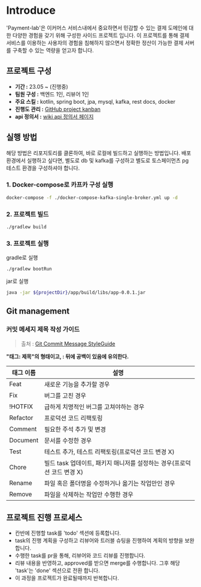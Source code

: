 # Introduce
'Payment-lab'은 이커머스 서비스내에서 중요하면서 민감할 수 있는 결제 도메인에 대한 다양한 경험을 갖기 위해 구성한 사이드 프로젝트 입니다. 이 프로젝트를 통해 결제 서비스를 이용하는 사용자의 경험을 침해하지 않으면서 정확한 정산이 가능한 결제 서버를 구축할 수 있는 역량을 얻고자 합니다.

## 프로젝트 구성

- **기간 :** 23.05 ~ (진행중)
- **팀원 구성 :** 백엔드 1인, 리뷰어 1인
- **주요 스킬 :** kotlin, spring boot, jpa, mysql, kafka, rest docs, docker
- **진행도 관리 :** [GitHub project kanban](https://github.com/users/wanniDev/projects/6)
- **api 정의서 :** [wiki api 정의서 페이지](https://github.com/f-lab-edu/payment-lab/wiki/%F0%9F%93%82-API-%EC%A0%95%EC%9D%98%EC%84%9C)

## 실행 방법
해당 방법은 리포지토리를 클론하여, 바로 로컬에 빌드하고 실행하는 방법입니다.
배포 환경에서 실행하고 싶다면, 별도로 db 및 kafka를 구성하고 별도로 토스페이먼츠 pg 테스트 환경을 구성하셔야 합니다.

### 1. Docker-compose로 카프카 구성 실행

```bash
docker-compose -f ./docker-compose-kafka-single-broker.yml up -d
```

### 2. 프로젝트 빌드

```bash
./gradlew build
```

### 3. 프로젝트 실행
gradle로 실행
```bash
./gradlew bootRun
```
jar로 실행
```bash
java -jar ${projectDir}/app/build/libs/app-0.0.1.jar
```

## Git management

### 커밋 메세지 제목 작성 가이드

> 출처 : [Git Commit Message StyleGuide](https://github.com/slashsbin/styleguide-git-commit-message#message-subjectfirst-line)

**"태그: 제목"의 형태이고, : 뒤에 공백이 있음에 유의한다.**

| 태그 이름 | 설명                                                         |
| --------- | ------------------------------------------------------------ |
| Feat      | 새로운 기능을 추가할 경우                                    |
| Fix       | 버그를 고친 경우                                             |
| !HOTFIX   | 급하게 치명적인 버그를 고쳐야하는 경우                       |
| Refactor  | 프로덕션 코드 리팩토링                                       |
| Comment   | 필요한 주석 추가 및 변경                                     |
| Document  | 문서를 수정한 경우                                           |
| Test      | 테스트 추가, 테스트 리팩토링(프로덕션 코드 변경 X)           |
| Chore     | 빌드 task 업데이트, 패키지 매니저를 설정하는 경우(프로덕션 코드 변경 X) |
| Rename    | 파일 혹은 폴더명을 수정하거나 옮기는 작업만인 경우           |
| Remove    | 파일을 삭제하는 작업만 수행한 경우                           |

## 프로젝트 진행 프로세스
- 칸반에 진행할 task를 'todo' 섹션에 등록합니다.
- task의 진행 계획을 구성하고 리뷰어와 트러블 슈팅을 진행하여 계획의 방향을 보완합니다.
- 수행한 task를 pr을 통해, 리뷰어와 코드 리뷰를 진행합니다.
- 리뷰 내용을 반영하고, approved를 받으면 merge를 수행합니다. 그후 해당 'task'는 'done' 섹션으로 전환 합니다.
- 이 과정을 프로젝트가 완료될때까지 반복합니다.
